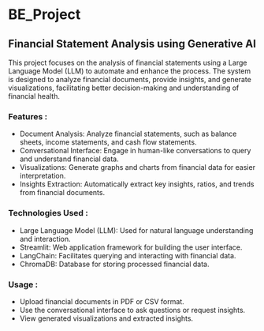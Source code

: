 # BE_Project
## Financial Statement Analysis using Generative AI
This project focuses on the analysis of financial statements using a Large Language Model (LLM) to automate and enhance the process. The system is designed to analyze financial documents, provide insights, and generate visualizations, facilitating better decision-making and understanding of financial health.

### Features : 
+ Document Analysis: Analyze financial statements, such as balance sheets, income statements, and cash flow statements.
+ Conversational Interface: Engage in human-like conversations to query and understand financial data.
+ Visualizations: Generate graphs and charts from financial data for easier interpretation.
+ Insights Extraction: Automatically extract key insights, ratios, and trends from financial documents.

### Technologies Used :
+ Large Language Model (LLM): Used for natural language understanding and interaction.
+ Streamlit: Web application framework for building the user interface.
+ LangChain: Facilitates querying and interacting with financial data.
+ ChromaDB: Database for storing processed financial data.

### Usage :
+ Upload financial documents in PDF or CSV format.
+ Use the conversational interface to ask questions or request insights.
+ View generated visualizations and extracted insights.
